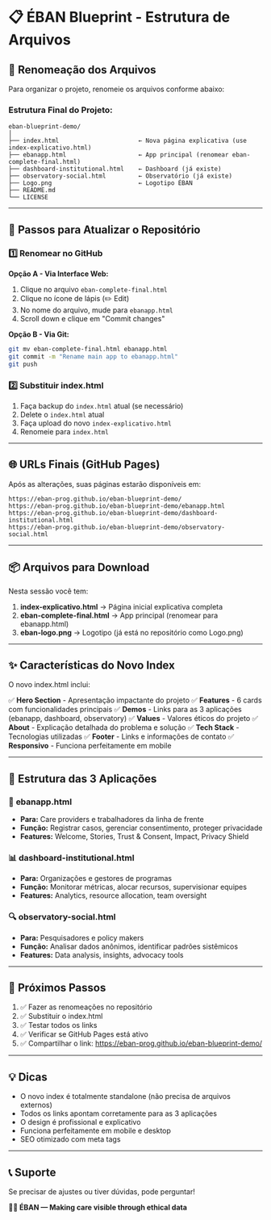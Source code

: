 # 📋 ÉBAN Blueprint - Estrutura de Arquivos

## 🎯 Renomeação dos Arquivos

Para organizar o projeto, renomeie os arquivos conforme abaixo:

### Estrutura Final do Projeto:

```
eban-blueprint-demo/
│
├── index.html                      ← Nova página explicativa (use index-explicativo.html)
├── ebanapp.html                    ← App principal (renomear eban-complete-final.html)
├── dashboard-institutional.html    ← Dashboard (já existe)
├── observatory-social.html         ← Observatório (já existe)
├── Logo.png                        ← Logotipo ÉBAN
├── README.md
└── LICENSE
```

---

## 📝 Passos para Atualizar o Repositório

### 1️⃣ **Renomear no GitHub**

**Opção A - Via Interface Web:**
1. Clique no arquivo `eban-complete-final.html`
2. Clique no ícone de lápis (✏️ Edit)
3. No nome do arquivo, mude para `ebanapp.html`
4. Scroll down e clique em "Commit changes"

**Opção B - Via Git:**
```bash
git mv eban-complete-final.html ebanapp.html
git commit -m "Rename main app to ebanapp.html"
git push
```

### 2️⃣ **Substituir index.html**

1. Faça backup do `index.html` atual (se necessário)
2. Delete o `index.html` atual
3. Faça upload do novo `index-explicativo.html`
4. Renomeie para `index.html`

---

## 🌐 URLs Finais (GitHub Pages)

Após as alterações, suas páginas estarão disponíveis em:

```
https://eban-prog.github.io/eban-blueprint-demo/
https://eban-prog.github.io/eban-blueprint-demo/ebanapp.html
https://eban-prog.github.io/eban-blueprint-demo/dashboard-institutional.html
https://eban-prog.github.io/eban-blueprint-demo/observatory-social.html
```

---

## 📦 Arquivos para Download

Nesta sessão você tem:

1. **index-explicativo.html** → Página inicial explicativa completa
2. **eban-complete-final.html** → App principal (renomear para ebanapp.html)
3. **eban-logo.png** → Logotipo (já está no repositório como Logo.png)

---

## ✨ Características do Novo Index

O novo index.html inclui:

✅ **Hero Section** - Apresentação impactante do projeto
✅ **Features** - 6 cards com funcionalidades principais
✅ **Demos** - Links para as 3 aplicações (ebanapp, dashboard, observatory)
✅ **Values** - Valores éticos do projeto
✅ **About** - Explicação detalhada do problema e solução
✅ **Tech Stack** - Tecnologias utilizadas
✅ **Footer** - Links e informações de contato
✅ **Responsivo** - Funciona perfeitamente em mobile

---

## 🎨 Estrutura das 3 Aplicações

### 🤝 **ebanapp.html**
- **Para:** Care providers e trabalhadores da linha de frente
- **Função:** Registrar casos, gerenciar consentimento, proteger privacidade
- **Features:** Welcome, Stories, Trust & Consent, Impact, Privacy Shield

### 📊 **dashboard-institutional.html**
- **Para:** Organizações e gestores de programas
- **Função:** Monitorar métricas, alocar recursos, supervisionar equipes
- **Features:** Analytics, resource allocation, team oversight

### 🔍 **observatory-social.html**
- **Para:** Pesquisadores e policy makers
- **Função:** Analisar dados anônimos, identificar padrões sistêmicos
- **Features:** Data analysis, insights, advocacy tools

---

## 🚀 Próximos Passos

1. ✅ Fazer as renomeações no repositório
2. ✅ Substituir o index.html
3. ✅ Testar todos os links
4. ✅ Verificar se GitHub Pages está ativo
5. ✅ Compartilhar o link: https://eban-prog.github.io/eban-blueprint-demo/

---

## 💡 Dicas

- O novo index é totalmente standalone (não precisa de arquivos externos)
- Todos os links apontam corretamente para as 3 aplicações
- O design é profissional e explicativo
- Funciona perfeitamente em mobile e desktop
- SEO otimizado com meta tags

---

## 📞 Suporte

Se precisar de ajustes ou tiver dúvidas, pode perguntar!

**✊🏾 ÉBAN — Making care visible through ethical data**
